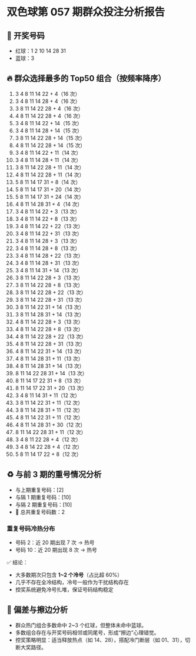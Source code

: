 # 双色球第 057 期群众投注分析报告

## 🧾 开奖号码

- 红球：1 2 10 14 28 31
- 蓝球：3

## 🔥 群众选择最多的 Top50 组合（按频率降序）

1. 3 4 8 11 14 22 + 4（16 次）
2. 3 4 8 11 14 28 + 4（16 次）
3. 3 8 11 14 22 28 + 4（16 次）
4. 4 8 11 14 22 28 + 4（16 次）
5. 3 4 8 11 14 22 + 14（15 次）
6. 3 4 8 11 14 28 + 14（15 次）
7. 3 8 11 14 22 28 + 14（15 次）
8. 4 8 11 14 22 28 + 14（15 次）
9. 3 4 8 11 14 22 + 11（14 次）
10. 3 4 8 11 14 28 + 11（14 次）
11. 3 8 11 14 22 28 + 11（14 次）
12. 4 8 11 14 22 28 + 11（14 次）
13. 5 8 11 14 17 31 + 8（14 次）
14. 5 8 11 14 17 31 + 20（14 次）
15. 5 8 11 14 17 31 + 24（14 次）
16. 4 8 11 14 28 31 + 4（14 次）
17. 3 4 8 11 14 22 + 3（13 次）
18. 3 4 8 11 14 22 + 8（13 次）
19. 3 4 8 11 14 22 + 22（13 次）
20. 3 4 8 11 14 22 + 31（13 次）
21. 3 4 8 11 14 28 + 3（13 次）
22. 3 4 8 11 14 28 + 8（13 次）
23. 3 4 8 11 14 28 + 22（13 次）
24. 3 4 8 11 14 28 + 31（13 次）
25. 3 4 8 11 14 31 + 14（13 次）
26. 3 8 11 14 22 28 + 3（13 次）
27. 3 8 11 14 22 28 + 8（13 次）
28. 3 8 11 14 22 28 + 22（13 次）
29. 3 8 11 14 22 28 + 31（13 次）
30. 3 8 11 14 22 31 + 14（13 次）
31. 3 8 11 14 28 31 + 14（13 次）
32. 4 8 11 14 22 28 + 3（13 次）
33. 4 8 11 14 22 28 + 8（13 次）
34. 4 8 11 14 22 28 + 22（13 次）
35. 4 8 11 14 22 28 + 31（13 次）
36. 4 8 11 14 22 31 + 14（13 次）
37. 4 8 11 14 28 31 + 11（13 次）
38. 4 8 11 14 28 31 + 14（13 次）
39. 8 11 14 22 28 31 + 14（13 次）
40. 8 11 14 17 22 31 + 8（13 次）
41. 8 11 14 17 22 31 + 20（13 次）
42. 3 4 8 11 14 31 + 11（12 次）
43. 3 8 11 14 22 31 + 11（12 次）
44. 3 8 11 14 28 31 + 11（12 次）
45. 4 8 11 14 22 31 + 11（12 次）
46. 4 8 11 14 28 31 + 30（12 次）
47. 8 11 14 22 28 31 + 11（12 次）
48. 3 4 8 11 22 28 + 4（12 次）
49. 3 4 8 14 22 28 + 4（12 次）
50. 5 8 11 14 17 22 + 8（12 次）

## ♻️ 与前 3 期的重号情况分析

- 与上期重复号码：[2]
- 与隔 1 期重复号码：[10]
- 与隔 2 期重复号码：[10]
- 🔢 总共重复号码数：2

### 重复号码冷热分布

- 号码 2：近 20 期出现 7 次 → 热号
- 号码 10：近 20 期出现 8 次 → 热号

✅ 结论：

- 大多数期次只包含 **1~2 个冷号**（占比超 60%）
- 几乎不存在全冷结构，冷号一般作为干扰结构存在
- 控奖系统避免冷号扎堆，保证号码结构稳定

## 🧠 偏差与擦边分析

- 群众热门组合多数命中 2~3 个红球，但整体未命中蓝球。
- 多数组合存在与开奖号码相邻或同尾号，形成“擦边”心理错觉。
- 控奖策略明显：适当释放热点（如 14、28），搭配冷门断层（如 01、31），切断大奖路径。
